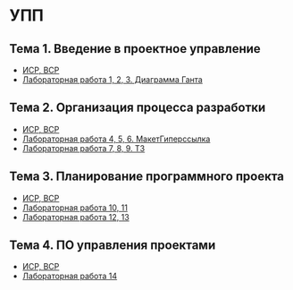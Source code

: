 # УПП
## Тема 1. Введение в проектное управление
+ [ИСР, ВСР](https://github.com/ctel-prj-mng/3-ivt-17-t1-MozartArthur)
+ [Лабораторная работа 1, 2, 3. Диаграмма Ганта](https://github.com/ctel-prj-mng/1-gantt-60218-MozartArthur)
## Тема 2. Организация процесса разработки
+ [ИСР, ВСР](https://github.com/ctel-prj-mng/3-ivt-17-t2-MozartArthur)
+ [Лабораторная работа 4, 5, 6. МакетГиперссылка](https://github.com/ctel-prj-mng/2-wireframe-130218-MozartArthur)
+ [Лабораторная работа 7, 8, 9. ТЗ](https://github.com/ctel-prj-mng/3-tz-200218-MozartArthur)
## Тема 3. Планирование программного проекта
+ [ИСР, ВСР](https://github.com/ctel-prj-mng/3-ivt-17-t3-MozartArthur)
+ [Лабораторная работа 10, 11]()
+ [Лабораторная работа 12, 13]()
## Тема 4. ПО управления проектами
+ [ИСР, ВСР](https://github.com/ctel-prj-mng/3-ivt-17-t4-MozartArthur)
+ [Лабораторная работа 14]()
